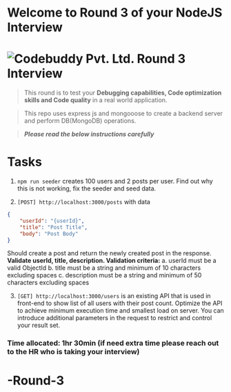 # Welcome to Round 3 of your NodeJS Interview
# ![Codebuddy Pvt. Ltd. Round 3 Interview](https://codebuddy.co/assets/img/logo.png)

> This round is to test your **Debugging capabilities, Code optimization skills and Code quality** in a real world application.

> This repo uses express js and mongooose to create a backend server and perform DB(MongoDB) operations.

> **_Please read the below instructions carefully_**

# Tasks
1. `npm run seeder` creates 100 users and 2 posts per user. Find out why this is not working, fix the seeder and seed data.


2. `[POST] http://localhost:3000/posts` with data 
``` json
{
    "userId": "{userId}",
    "title": "Post Title",
    "body": "Post Body"
}
``` 
Should create a post and return the newly created post in the response.
**Validate userId, title, description. Validation criteria:**
    a. userId must be a valid ObjectId
    b. title must be a string and minimum of 10 characters excluding spaces
    c. description must be a string and minimum of 50 characters excluding spaces

3. `[GET] http://localhost:3000/users` is an existing API that is used in front-end to show list of all users with their post count. Optimize the API to achieve minimum execution time and smallest load on server. You can introduce additional parameters in the request to restrict and control your result set.

### Time allocated: 1hr 30min (if need extra time please reach out to the HR who is taking your interview)
# -Round-3
